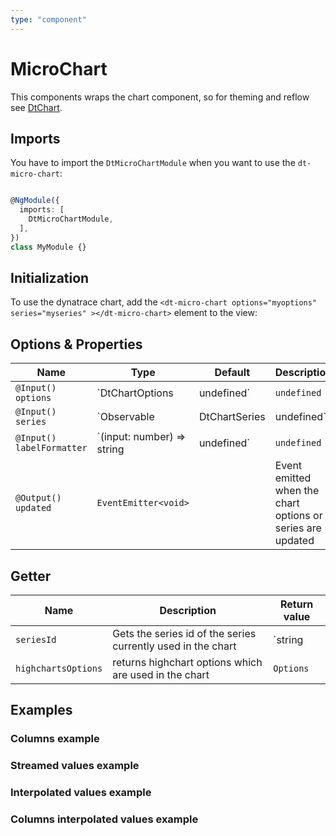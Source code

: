 ```yaml
---
type: "component"
---
```


# MicroChart

<docs-source-example example="MicroChartDefaultExampleComponent" fullwidth="true"></docs-source-example>

This components wraps the chart component, so for theming and reflow see [DtChart](../chart).

## Imports

You have to import the `DtMicroChartModule` when you want to use the `dt-micro-chart`:

```typescript

@NgModule({
  imports: [
    DtMicroChartModule,
  ],
})
class MyModule {}

```

## Initialization

To use the dynatrace chart, add the `<dt-micro-chart options="myoptions" series="myseries" ></dt-micro-chart>` element to the view:

## Options & Properties

| Name | Type | Default | Description |
| --- | --- | --- | --- |
| `@Input() options` | `DtChartOptions | undefined` | `undefined` | Sets options for the chart. DtChartOptions extends from Highcharts.Options, but removes the series property. The series property is passed as it's own input |
| `@Input() series` | `Observable<DtChartSeries> | DtChartSeries | undefined` | `undefined` | Sets the series of the chart. The type can either be a stream of series data for continues updates or a static array. |
| `@Input() labelFormatter` | `(input: number) => string | undefined` | `undefined` | Sets the label formatter function for the min and max data point. |
| `@Output() updated` | `EventEmitter<void>` | | Event emitted when the chart options or series are updated |

## Getter

| Name | Description | Return value |
| --- | --- | --- |
| `seriesId` | Gets the series id of the series currently used in the chart | `string | undefined` |
| `highchartsOptions` | returns highchart options which are used in the chart | `Options` |

## Examples

### Columns example

<docs-source-example example="MicroChartColumnsExampleComponent" fullwidth="true"></docs-source-example>

### Streamed values example

<docs-source-example example="MicroChartStreamExampleComponent" fullwidth="true"></docs-source-example>

### Interpolated values example

<docs-source-example example="MicroChartInterpolatedExampleComponent" fullwidth="true"></docs-source-example>

### Columns interpolated values example

<docs-source-example example="MicroChartColumnsInterpolatedExampleComponent" fullwidth="true"></docs-source-example>
